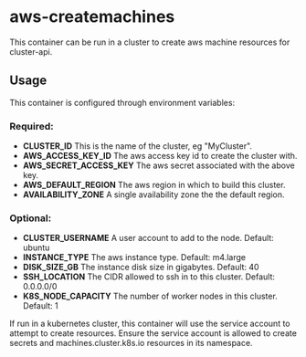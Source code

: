 # aws-createmachines

This container can be run in a cluster to create aws machine resources for cluster-api.

## Usage

This container is configured through environment variables:

### Required:

- **CLUSTER_ID** This is the name of the cluster, eg "MyCluster".
- **AWS_ACCESS_KEY_ID** The aws access key id to create the cluster with.
- **AWS_SECRET_ACCESS_KEY** The aws secret associated with the above key.
- **AWS_DEFAULT_REGION** The aws region in which to build this cluster.
- **AVAILABILITY_ZONE** A single availability zone the the default region.

### Optional:
- **CLUSTER_USERNAME** A user account to add to the node. Default: ubuntu
- **INSTANCE_TYPE** The aws instance type. Default: m4.large
- **DISK_SIZE_GB** The instance disk size in gigabytes. Default: 40
- **SSH_LOCATION** The CIDR allowed to ssh in to this cluster. Default: 0.0.0.0/0
- **K8S_NODE_CAPACITY** The number of worker nodes in this cluster. Default: 1

If run in a kubernetes cluster, this container will use the service account to
attempt to create resources.
Ensure the service account is allowed to create secrets and machines.cluster.k8s.io
resources in its namespace.
